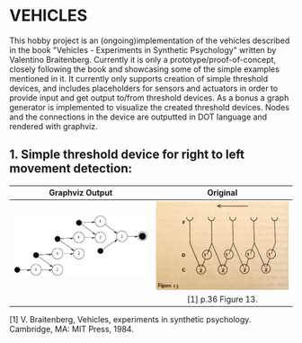 # VEHICLES

 This hobby project is an (ongoing)implementation of the vehicles described in the book "Vehicles - Experiments in Synthetic Psychology" written by Valentino Braitenberg.
 Currently it is only a prototype/proof-of-concept, closely following the book and showcasing some of the simple examples mentioned in it.
 It currently only supports creation of simple threshold devices, and includes placeholders for sensors and actuators in order to provide input and get output to/from threshold devices.
 As a bonus a graph generator is implemented to visualize the created threshold devices. Nodes and the connections in the device are outputted in DOT language and rendered with graphviz.

 ## 1. Simple threshold device for right to left movement detection:
Graphviz Output             |  Original
:-------------------------:|:-------------------------:
<img src="./right2left/right2left_movement.png" width="400">  |  <img src="./right2left/r2l_org.JPG" width="400">
||[1] p.36 Figure 13.






[1] V. Braitenberg, Vehicles, experiments in synthetic psychology. Cambridge, MA: MIT Press, 1984. 
